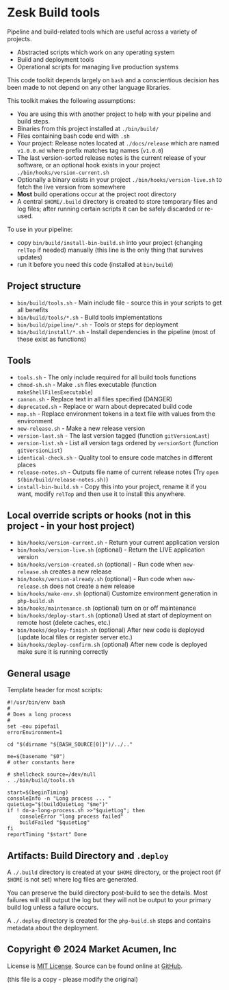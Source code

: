 # Zesk Build tools

Pipeline and build-related tools which are useful across a variety of projects.

- Abstracted scripts which work on any operating system
- Build and deployment tools
- Operational scripts for managing live production systems

This code toolkit depends largely on `bash` and a conscientious decision has been made to not depend on any other language libraries.

This toolkit makes the following assumptions:

- You are using this with another project to help with your pipeline and build steps.
- Binaries from this project installed at `./bin/build/`
- Files containing bash code end with `.sh`
- Your project: Release notes located at `./docs/release` which are named `v1.0.0.md` where prefix matches tag names (`v1.0.0`)
- The last version-sorted release notes is the current release of your software, or an optional hook exists in your project `./bin/hooks/version-current.sh`
- Optionally a binary exists in your project `./bin/hooks/version-live.sh` to fetch the live version from somewhere
- **Most** build operations occur at the project root directory
- A central `$HOME/.build` directory is created to store temporary files and log files; after running certain scripts it can be safely discarded or re-used.

To use in your pipeline:

- copy `bin/build/install-bin-build.sh` into your project (changing `relTop` if needed) manually (this line is the only thing that survives updates)
- run it before you need this code (installed at `bin/build`)

## Project structure

- `bin/build/tools.sh` - Main include file - source this in your scripts to get all benefits
- `bin/build/tools/*.sh` - Build tools implementations
- `bin/build/pipeline/*.sh` - Tools or steps for deployment
- `bin/build/install/*.sh` - Install dependencies in the pipeline (most of these exist as functions)

## Tools

- `tools.sh` - The only include required for all build tools functions
- `chmod-sh.sh` - Make `.sh` files executable (function `makeShellFilesExecutable`)
- `cannon.sh` - Replace text in all files specified (DANGER)
- `deprecated.sh` - Replace or warn about deprecated build code
- `map.sh` - Replace environment tokens in a text file with values from the environment
- `new-release.sh` - Make a new release version
- `version-last.sh` - The last version tagged (function `gitVersionLast`)
- `version-list.sh` - List all version tags ordered by `versionSort` (function `gitVersionList`)
- `identical-check.sh` - Quality tool to ensure code matches in different places
- `release-notes.sh` - Outputs file name of current release notes (Try `open $(bin/build/release-notes.sh)`)
- `install-bin-build.sh` - Copy this into your project, rename it if you want, modify `relTop` and then use it to install this anywhere.

## Local override scripts or hooks (not in this project - in your host project)

- `bin/hooks/version-current.sh` - Return your current application version
- `bin/hooks/version-live.sh` (optional)  - Return the LIVE application version
- `bin/hooks/version-created.sh` (optional) - Run code when `new-release.sh` creates a new release
- `bin/hooks/version-already.sh` (optional) - Run code when `new-release.sh` does not create a new release
- `bin/hooks/make-env.sh` (optional) Customize environment generation in `php-build.sh`
- `bin/hooks/maintenance.sh` (optional) turn on or off maintenance
- `bin/hooks/deploy-start.sh` (optional) Used at start of deployment on remote host (delete caches, etc.)
- `bin/hooks/deploy-finish.sh` (optional) After new code is deployed (update local files or register server etc.)
- `bin/hooks/deploy-confirm.sh` (optional) After new code is deployed make sure it is running correctly

## General usage

Template header for most scripts:

    #!/usr/bin/env bash
    #
    # Does a long process
    #
    set -eou pipefail
    errorEnvironment=1

    cd "$(dirname "${BASH_SOURCE[0]}")/../.."

    me=$(basename "$0")
    # other constants here

    # shellcheck source=/dev/null
    . ./bin/build/tools.sh

    start=$(beginTiming)
    consoleInfo -n "Long process ... "
    quietLog="$(buildQuietLog "$me")"
    if ! do-a-long-process.sh >>"$quietLog"; then
        consoleError "long process failed"
        buildFailed "$quietLog"
    fi
    reportTiming "$start" Done

## Artifacts: Build Directory and `.deploy`

A `./.build` directory is created at your `$HOME` directory, or the project root (if `$HOME` is not set) where log files are generated.

You can preserve the build directory post-build to see the details. Most failures will still output the log but they will not be output to your primary build log unless a failure occurs.

A `./.deploy` directory is created for the `php-build.sh` steps and contains metadata about the deployment.

## Copyright &copy; 2024 Market Acumen, Inc

License is [MIT License](LICENSE.md). Source can be found online at [GitHub](https://github.com/zesk/build).

(this file is a copy - please modify the original)